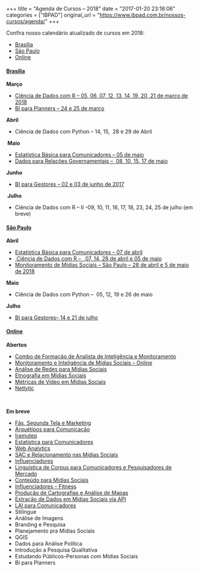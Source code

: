 +++
title = "Agenda de Cursos – 2018"
date = "2017-01-20 23:18:06"
categories = ["IBPAD"]
original_url = "https://www.ibpad.com.br/nossos-cursos/agenda/"
+++

<p>
Confira nosso calendário atualizado de cursos em 2018:
</p>

<ul class="vc_tta-tabs-list">
<li class="vc_tta-tab vc_active" data-vc-tab>
<a href="#df" data-vc-tabs data-vc-container=".vc_tta"><i class="vc_tta-icon fa fa-calendar"></i><span
class="vc_tta-title-text">Brasília</span></a>
</li>
<li class="vc_tta-tab" data-vc-tab>
<a href="#sp" data-vc-tabs data-vc-container=".vc_tta"><i class="vc_tta-icon fa fa-calendar"></i><span
class="vc_tta-title-text">São Paulo</span></a>
</li>
<li class="vc_tta-tab" data-vc-tab>
<a href="#online" data-vc-tabs data-vc-container=".vc_tta"><i class="vc_tta-icon fa fa-calendar"></i><span
class="vc_tta-title-text">Online</span></a>
</li>
</ul>

<h4 class="vc_tta-panel-title">
<a href="#df" data-vc-accordion data-vc-container=".vc_tta-container"><i class="vc_tta-icon fa fa-calendar"></i><span
class="vc_tta-title-text">Brasília</span></a>
</h4>

<p>
<strong>Março</strong>
</p>
<ul>
<li>
<a href="https://www.ibpad.com.br/produto/ciencia-de-dados-com-r-df">Ciência
de Dados com R – 05, 06, 07, 12, 13, 14, 19, 20 ,21 de março de 2018</a>
</li>
<li>
<a href="https://www.ibpad.com.br/produto/analise-de-dados-e-bi-para-planners-df">BI
para Planners – 24 e 25 de março</a>
</li>
</ul>
<p>
<strong>Abril</strong>
</p>
<ul>
<li>
Ciência de Dados com Python – 14, 15,  28 e 29 de Abril
</li>
</ul>
<p>
<strong> </strong><strong>Maio</strong>
</p>
<ul>
<li>
<a href="https://www.ibpad.com.br/produto/estatistica-basica-para-comunicadores-df">Estatística
Básica para Comunicadores – 05 de maio</a>
</li>
<li>
<a href="https://www.ibpad.com.br/produto/dados-para-relacoes-governamentais-brasilia/">Dados
para Relações Governamentais –  08, 10, 15, 17 de maio</a>
</li>
</ul>
<p>
<strong>Junho</strong>
</p>
<ul>
<li>
<a href="https://www.ibpad.com.br/produto/bi-para-gestores-df/">BI para
Gestores – 02 e 03 de junho de 2017</a>
</li>
</ul>
<p>
<strong> </strong><strong>Julho</strong>
</p>
<ul>
<li>
Ciência de Dados com R – II -09, 10, 11, 16, 17, 18, 23, 24, 25 de julho
(em breve)
</li>
</ul>

<h4 class="vc_tta-panel-title">
<a href="#sp" data-vc-accordion data-vc-container=".vc_tta-container"><i class="vc_tta-icon fa fa-calendar"></i><span
class="vc_tta-title-text">São Paulo</span></a>
</h4>

<p>
<strong>Abril</strong>
</p>
<ul>
<li>
<a href="https://www.ibpad.com.br/produto/estatistica-basica-para-comunicadores-df">Estatística
Básica para Comunicadores – 07 de abril</a>
</li>
<li>
<a href="https://www.ibpad.com.br/produto/ciencia-de-dados-com-r-sp/"> Ciência
de Dados com R –   07, 14, 28 de abril e 05 de maio</a>
</li>
<li>
<a href="https://www.ibpad.com.br/produto/monitoramento-de-midias-sociais-sp">Monitoramento
de Mídias Sociais – São Paulo – 28 de abril e 5 de maio de 2018</a>
</li>
</ul>
<p>
<strong>Maio</strong>
</p>
<ul>
<li>
Ciência de Dados com Python –  05, 12, 19 e 26 de maio
</li>
</ul>
<p>
<strong>Julho</strong>
</p>
<ul>
<li>
<a href="https://www.ibpad.com.br/produto/bi-para-gestores-sp/">BI para
Gestores– 14 e 21 de julho</a>
</li>
</ul>

<h4 class="vc_tta-panel-title">
<a href="#online" data-vc-accordion data-vc-container=".vc_tta-container"><i class="vc_tta-icon fa fa-calendar"></i><span
class="vc_tta-title-text">Online</span></a>
</h4>

<p>
<strong>Abertos</strong>
</p>
<ul>
<li>
<a href="https://www.ibpad.com.br/produto/combo-monitoramento-redes-etnografia-midias-sociais" target="_blank">Combo
de Formação de Analista de Inteligência e Monitoramento</a>
</li>
<li>
<a href="https://www.ibpad.com.br/produto/monitoramento-de-midias-sociais-online/">Monitoramento
e Inteligência de Mídias Sociais – Online</a>
</li>
<li>
<a href="https://www.ibpad.com.br/produto/analise-redes-midias-sociais-online/" target="_blank" rel="noopener">Análise
de Redes para Mídias Sociais</a>
</li>
<li>
<a href="https://www.ibpad.com.br/produto/etnografia-em-midias-sociais-online/">Etnografia
em Mídias Sociais</a>
</li>
<li>
<a href="https://www.ibpad.com.br/produto/metricas-de-video-em-midias-sociais/" target="_blank" rel="noopener">Métricas
de Vídeo em Mídias Sociais</a>
</li>
<li>
<a href="https://www.ibpad.com.br/produto/netlytic-online/">Netlytic</a>
</li>
</ul>
<p>
 
</p>
<p>
<strong>Em breve</strong>
</p>
<ul>
<li>
<a href="https://www.ibpad.com.br/produto/fas-e-segunda-tela/" target="_blank">Fãs,
Segunda Tela e Marketing</a>
</li>
<li>
<a href="https://www.ibpad.com.br/produto/arquetipos-e-personas-na-comunicacao-online/" target="_blank">Arquétipos
para Comunicação</a>
</li>
<li>
<a href="https://www.ibpad.com.br/produto/iramuteq-online/">Iramuteq</a>
</li>
<li>
<a href="https://www.ibpad.com.br/produto/estatistica-basica-para-comunicadores-online/">Estatística
para Comunicadores</a>
</li>
<li>
<a href="https://www.ibpad.com.br/produto/web-analytics-online/">Web
Analytics</a>
</li>
<li>
<a href="https://www.ibpad.com.br/produto/relacionamento-e-sac-nas-midias-sociais/">SAC
e Relacionamento nas Mídias Sociais</a>
</li>
<li>
<a href="https://www.ibpad.com.br/produto/influenciadores/">Influenciadores</a>
</li>
<li>
<a href="https://www.ibpad.com.br/produto/linguistica-de-corpus-para-comunicadores-e-pesquisadores-de-mercado/">Linguística
de Corpus para Comunicadores e Pesquisadores de Mercado</a>
</li>
<li>
<a href="https://www.ibpad.com.br/produto/conteudo-para-midias-sociais/">Conteúdo
para Mídias Sociais</a>
</li>
<li>
<a href="https://www.ibpad.com.br/produto/analise-de-branding-nas-midias-sociais/">Influenciadores
– Fitness</a>
</li>
<li>
<a href="https://www.ibpad.com.br/produto/producao-de-cartografias-e-analise-de-mapas-online/">Produção
de Cartografias e Análise de Mapas</a>
</li>
<li>
<a href="https://www.ibpad.com.br/produto/extracao-de-dados-em-midias-sociais-via-api/">Extração
de Dados em Mídias Sociais via API</a>
</li>
<li>
<a href="https://www.ibpad.com.br/produto/introducao-dados-abertos-e-lai-online/">LAI
para Comunicadores</a>
</li>
<li>
Stilingue
</li>
<li>
Análise de Imagens
</li>
<li>
Branding e Pesquisa
</li>
<li>
Planejamento pra Mídias Sociais
</li>
<li>
QGIS
</li>
<li>
Dados para Análise Política
</li>
<li>
Introdução a Pesquisa Qualitativa
</li>
<li>
Estudando Públicos-Personas com Mídias Sociais
</li>
<li>
BI para Planners
</li>
</ul>

